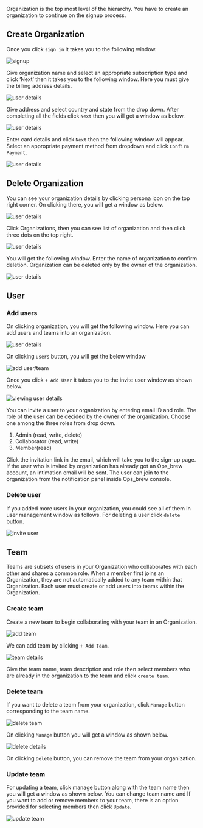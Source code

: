 Organization is the top most level of the hierarchy. You have to create an organization to continue on the signup process. 

## Create Organization

Once you click `sign in` it takes you to the following window. 

![signup](_assets/3organization.png)

Give organization name and select an appropriate subscription type and click ‘Next’ then it takes you to the following window. Here you must give the billing address details.

![user details](_assets/4organization.png)

Give address and select country and state from the drop down. After completing all the fields click `Next` then you will get a window as below.

![user details](_assets/5organization.png)

Enter card details and click `Next` then the following window will appear. Select an appropriate payment method from dropdown and click `Confirm Payment`. 

![user details](_assets/6organization.png)

## Delete Organization

You can see your organization details by clicking persona icon on the top right corner. On clicking there, you will get a window as below.  

![user details](_assets/7delete-organization.png)

Click Organizations, then you can see list of organization and then click three dots on the top right.  

![user details](_assets/8delete-organization.png)

You will get the following window. Enter the name of organization to confirm deletion. Organization can be deleted only by the owner of the organization. 

![user details](_assets/9delete-organization.png)

## User

### Add users

On clicking organization, you will get the following window. Here you can add users and teams into an organization.  

![user details](_assets/10add-user.png)

On clicking `users` button, you will get the below window 

![add user/team](_assets/11add-user.png)

Once you click `+ Add User` it takes you to the invite user window as shown below. 

![viewing user details](_assets//12add-user.png)

You can invite a user to your organization by entering email ID and role. The role of the user can be decided by the owner of the organization. Choose one among the three roles from drop down. 

   1. Admin (read, write, delete)   
   2. Collaborator (read, write) 
   3. Member(read) 

Click the invitation link in the email, which will take you to the sign-up page. If the user who is invited by organization has already got an Ops_brew account, an intimation email will be sent. The user can join to the organization from the notification panel inside Ops_brew console. 

### Delete user 

If you added more users in your organization, you could see all of them in user management window as follows. For deleting a user click `delete` button.  

![invite user](_assets/13delete-user.png)

## Team

Teams are subsets of users in your Organization who collaborates with each other and shares a common role. When a member first joins an Organization, they are not automatically added to any team within that Organization. Each user must create or add users into teams within the Organization. 

### Create team 

Create a new team to begin collaborating with your team in an Organization. 

![add team](_assets/14create-team.png)

We can add team by clicking `+ Add Team`. 

![team details](_assets/15create-team.png)

Give the team name, team description and role then select members who are already in the organization to the team and click `create team`.

### Delete team 

If you want to delete a team from your organization, click `Manage` button corresponding to the team name. 

![delete team](_assets/16delete-team.png)

On clicking `Manage` button you will get a window as shown below. 

![delete details](_assets/17delete-team.png)

On clicking `Delete` button, you can remove the team from your organization. 

### Update team 

For updating a team, click manage button along with the team name then you will get a window as shown below. You can change team name and If you want to add or remove members to your team, there is an option provided for selecting members then click `Update`.

![update team](_assets//18update-team.png)